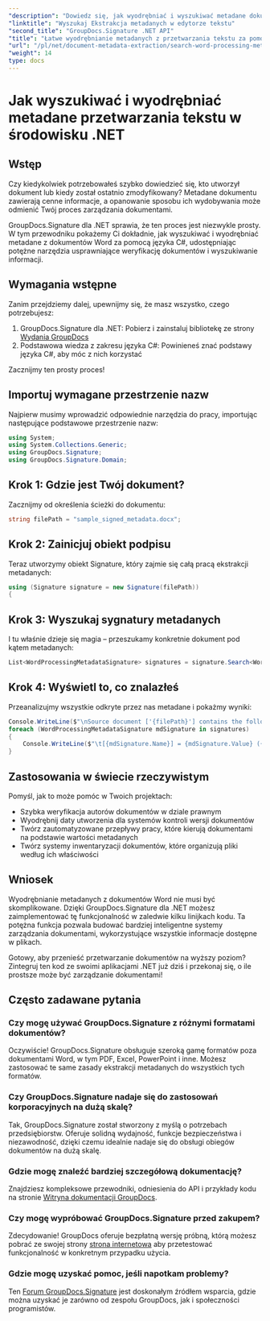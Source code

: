 ```yaml
---
"description": "Dowiedz się, jak wyodrębniać i wyszukiwać metadane dokumentów Word w języku C# za pomocą GroupDocs.Signature. Uprość zarządzanie dokumentami dzięki temu przewodnikowi krok po kroku."
"linktitle": "Wyszukaj Ekstrakcja metadanych w edytorze tekstu"
"second_title": "GroupDocs.Signature .NET API"
"title": "Łatwe wyodrębnianie metadanych z przetwarzania tekstu za pomocą .NET"
"url": "/pl/net/document-metadata-extraction/search-word-processing-metadata-extraction/"
"weight": 14
type: docs
---
```

# Jak wyszukiwać i wyodrębniać metadane przetwarzania tekstu w środowisku .NET

## Wstęp

Czy kiedykolwiek potrzebowałeś szybko dowiedzieć się, kto utworzył dokument lub kiedy został ostatnio zmodyfikowany? Metadane dokumentu zawierają cenne informacje, a opanowanie sposobu ich wydobywania może odmienić Twój proces zarządzania dokumentami.

GroupDocs.Signature dla .NET sprawia, że ten proces jest niezwykle prosty. W tym przewodniku pokażemy Ci dokładnie, jak wyszukiwać i wyodrębniać metadane z dokumentów Word za pomocą języka C#, udostępniając potężne narzędzia usprawniające weryfikację dokumentów i wyszukiwanie informacji.

## Wymagania wstępne

Zanim przejdziemy dalej, upewnijmy się, że masz wszystko, czego potrzebujesz:

1. GroupDocs.Signature dla .NET: Pobierz i zainstaluj bibliotekę ze strony [Wydania GroupDocs](https://releases.groupdocs.com/signature/net/)
2. Podstawowa wiedza z zakresu języka C#: Powinieneś znać podstawy języka C#, aby móc z nich korzystać

Zacznijmy ten prosty proces!

## Importuj wymagane przestrzenie nazw

Najpierw musimy wprowadzić odpowiednie narzędzia do pracy, importując następujące podstawowe przestrzenie nazw:

```csharp
using System;
using System.Collections.Generic;
using GroupDocs.Signature;
using GroupDocs.Signature.Domain;
```

## Krok 1: Gdzie jest Twój dokument?

Zacznijmy od określenia ścieżki do dokumentu:

```csharp
string filePath = "sample_signed_metadata.docx";
```

## Krok 2: Zainicjuj obiekt podpisu

Teraz utworzymy obiekt Signature, który zajmie się całą pracą ekstrakcji metadanych:

```csharp
using (Signature signature = new Signature(filePath))
{
```

## Krok 3: Wyszukaj sygnatury metadanych

I tu właśnie dzieje się magia – przeszukamy konkretnie dokument pod kątem metadanych:

```csharp
List<WordProcessingMetadataSignature> signatures = signature.Search<WordProcessingMetadataSignature>(SignatureType.Metadata);
```

## Krok 4: Wyświetl to, co znalazłeś

Przeanalizujmy wszystkie odkryte przez nas metadane i pokażmy wyniki:

```csharp
Console.WriteLine($"\nSource document ['{filePath}'] contains the following signatures:");
foreach (WordProcessingMetadataSignature mdSignature in signatures)
{
    Console.WriteLine($"\t[{mdSignature.Name}] = {mdSignature.Value} ({mdSignature.Type})");
}
```

## Zastosowania w świecie rzeczywistym

Pomyśl, jak to może pomóc w Twoich projektach:
- Szybka weryfikacja autorów dokumentów w dziale prawnym
- Wyodrębnij daty utworzenia dla systemów kontroli wersji dokumentów
- Twórz zautomatyzowane przepływy pracy, które kierują dokumentami na podstawie wartości metadanych
- Twórz systemy inwentaryzacji dokumentów, które organizują pliki według ich właściwości

## Wniosek

Wyodrębnianie metadanych z dokumentów Word nie musi być skomplikowane. Dzięki GroupDocs.Signature dla .NET możesz zaimplementować tę funkcjonalność w zaledwie kilku linijkach kodu. Ta potężna funkcja pozwala budować bardziej inteligentne systemy zarządzania dokumentami, wykorzystujące wszystkie informacje dostępne w plikach.

Gotowy, aby przenieść przetwarzanie dokumentów na wyższy poziom? Zintegruj ten kod ze swoimi aplikacjami .NET już dziś i przekonaj się, o ile prostsze może być zarządzanie dokumentami!

## Często zadawane pytania

### Czy mogę używać GroupDocs.Signature z różnymi formatami dokumentów?

Oczywiście! GroupDocs.Signature obsługuje szeroką gamę formatów poza dokumentami Word, w tym PDF, Excel, PowerPoint i inne. Możesz zastosować te same zasady ekstrakcji metadanych do wszystkich tych formatów.

### Czy GroupDocs.Signature nadaje się do zastosowań korporacyjnych na dużą skalę?

Tak, GroupDocs.Signature został stworzony z myślą o potrzebach przedsiębiorstw. Oferuje solidną wydajność, funkcje bezpieczeństwa i niezawodność, dzięki czemu idealnie nadaje się do obsługi obiegów dokumentów na dużą skalę.

### Gdzie mogę znaleźć bardziej szczegółową dokumentację?

Znajdziesz kompleksowe przewodniki, odniesienia do API i przykłady kodu na stronie [Witryna dokumentacji GroupDocs](https://tutorials.groupdocs.com/signature/net/).

### Czy mogę wypróbować GroupDocs.Signature przed zakupem?

Zdecydowanie! GroupDocs oferuje bezpłatną wersję próbną, którą możesz pobrać ze swojej strony [strona internetowa](https://releases.groupdocs.com/) aby przetestować funkcjonalność w konkretnym przypadku użycia.

### Gdzie mogę uzyskać pomoc, jeśli napotkam problemy?

Ten [Forum GroupDocs.Signature](https://forum.groupdocs.com/c/signature/13) jest doskonałym źródłem wsparcia, gdzie można uzyskać je zarówno od zespołu GroupDocs, jak i społeczności programistów.